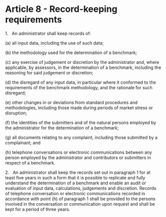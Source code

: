 # Article 8 - Record-keeping requirements


1.   An administrator shall keep records of:

(a) all input data, including the use of such data;

(b) the methodology used for the determination of a benchmark;

(c) any exercise of judgement or discretion by the administrator and, where applicable, by assessors, in the determination of a benchmark, including the reasoning for said judgement or discretion;

(d) the disregard of any input data, in particular where it conformed to the requirements of the benchmark methodology, and the rationale for such disregard;

(e) other changes in or deviations from standard procedures and methodologies, including those made during periods of market stress or disruption;

(f) the identities of the submitters and of the natural persons employed by the administrator for the determination of a benchmark;

(g) all documents relating to any complaint, including those submitted by a complainant; and

(h) telephone conversations or electronic communications between any person employed by the administrator and contributors or submitters in respect of a benchmark.

2.   An administrator shall keep the records set out in paragraph 1 for at least five years in such a form that it is possible to replicate and fully understand the determination of a benchmark and enable an audit or evaluation of input data, calculations, judgements and discretion. Records of telephone conversation or electronic communications recorded in accordance with point (h) of paragraph 1 shall be provided to the persons involved in the conversation or communication upon request and shall be kept for a period of three years.
